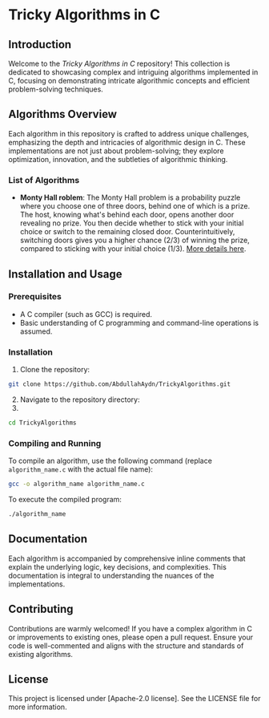 # Tricky Algorithms in C

## Introduction
Welcome to the *Tricky Algorithms in C* repository! This collection is dedicated to showcasing complex and intriguing algorithms implemented in C, focusing on demonstrating intricate algorithmic concepts and efficient problem-solving techniques.

## Algorithms Overview
Each algorithm in this repository is crafted to address unique challenges, emphasizing the depth and intricacies of algorithmic design in C. These implementations are not just about problem-solving; they explore optimization, innovation, and the subtleties of algorithmic thinking.

### List of Algorithms
- **Monty Hall roblem**: The Monty Hall problem is a probability puzzle where you choose one of three doors, behind one of which is a prize. The host, knowing what's behind each door, opens another door revealing no prize. You then decide whether to stick with your initial choice or switch to the remaining closed door. Counterintuitively, switching doors gives you a higher chance (2/3) of winning the prize, compared to sticking with your initial choice (1/3).
[More details here](https://en.wikipedia.org/wiki/Monty_Hall_problem).

## Installation and Usage

### Prerequisites
- A C compiler (such as GCC) is required.
- Basic understanding of C programming and command-line operations is assumed.

### Installation
1. Clone the repository:

```bash
git clone https://github.com/AbdullahAydn/TrickyAlgorithms.git
```
2. Navigate to the repository directory:
3. 
```bash
cd TrickyAlgorithms
```

### Compiling and Running
To compile an algorithm, use the following command (replace `algorithm_name.c` with the actual file name):

```bash
gcc -o algorithm_name algorithm_name.c
```

To execute the compiled program:

```bash
./algorithm_name
```



## Documentation
Each algorithm is accompanied by comprehensive inline comments that explain the underlying logic, key decisions, and complexities. This documentation is integral to understanding the nuances of the implementations.

## Contributing
Contributions are warmly welcomed! If you have a complex algorithm in C or improvements to existing ones, please open a pull request. Ensure your code is well-commented and aligns with the structure and standards of existing algorithms.

## License
This project is licensed under [Apache-2.0 license]. See the LICENSE file for more information.
